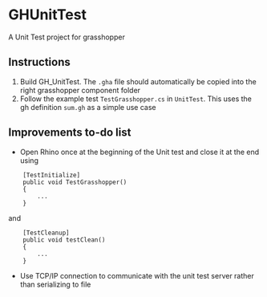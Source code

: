 # GHUnitTest
A Unit Test project for grasshopper

## Instructions
1. Build GH_UnitTest. The `.gha` file should automatically be copied into the right grasshopper component folder
2. Follow the example test `TestGrasshopper.cs` in `UnitTest`. This uses the gh definition `sum.gh` as a simple use case

## Improvements to-do list
* Open Rhino once at the beginning of the Unit test and close it at the end using
```
    [TestInitialize]  
    public void TestGrasshopper()  
    {  
        ...
    }
```
and
```
    [TestCleanup]  
    public void testClean()  
    {  
        ...
    }  
```
* Use TCP/IP connection to communicate with the unit test server rather than serializing to file